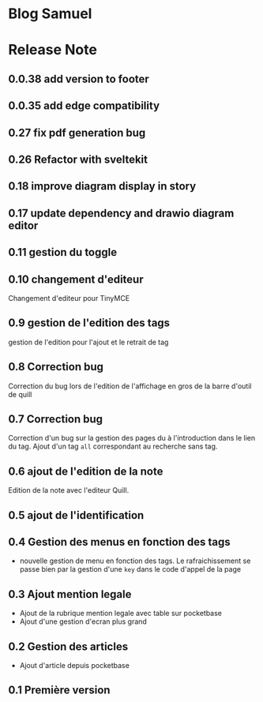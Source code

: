 # Blog Samuel

# Release Note


## 0.0.38 add version to footer
## 0.0.35 add edge compatibility

## 0.27 fix pdf generation bug

## 0.26 Refactor with sveltekit

## 0.18 improve diagram display in story

## 0.17 update dependency and drawio diagram editor

## 0.11 gestion du toggle

## 0.10 changement d'editeur

Changement d'editeur pour TinyMCE

## 0.9 gestion de l'edition des tags

gestion de l'edition pour l'ajout et le retrait de tag

## 0.8 Correction bug

Correction du bug lors de l'edition de l'affichage en gros de la barre d'outil de quill

## 0.7 Correction bug

Correction d'un bug sur la gestion des pages du à l'introduction dans le lien du tag.
Ajout d'un tag `all` correspondant au recherche sans tag.

## 0.6 ajout de l'edition de la note

Edition de la note avec l'editeur Quill.

## 0.5 ajout de l'identification

## 0.4 Gestion des menus en fonction des tags
- nouvelle gestion de menu en fonction des tags.
Le rafraichissement se passe bien par la gestion d'une `key` dans le code d'appel de la page

## 0.3 Ajout mention legale
- Ajout de la rubrique mention legale avec table sur pocketbase
- Ajout d'une gestion d'ecran plus grand
## 0.2 Gestion des articles
- Ajout d'article depuis pocketbase
## 0.1 Première version